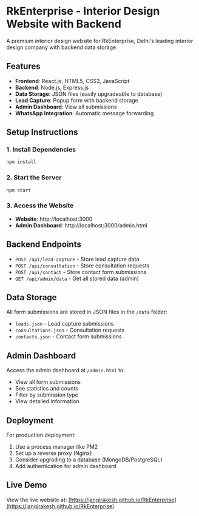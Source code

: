 # RkEnterprise - Interior Design Website with Backend

A premium interior design website for RkEnterprise, Delhi's leading interior design company with backend data storage.

## Features

- **Frontend**: React.js, HTML5, CSS3, JavaScript
- **Backend**: Node.js, Express.js
- **Data Storage**: JSON files (easily upgradeable to database)
- **Lead Capture**: Popup form with backend storage
- **Admin Dashboard**: View all submissions
- **WhatsApp Integration**: Automatic message forwarding

## Setup Instructions

### 1. Install Dependencies
```bash
npm install
```

### 2. Start the Server
```bash
npm start
```

### 3. Access the Website
- **Website**: http://localhost:3000
- **Admin Dashboard**: http://localhost:3000/admin.html

## Backend Endpoints

- `POST /api/lead-capture` - Store lead capture data
- `POST /api/consultation` - Store consultation requests  
- `POST /api/contact` - Store contact form submissions
- `GET /api/admin/data` - Get all stored data (admin)

## Data Storage

All form submissions are stored in JSON files in the `/data` folder:
- `leads.json` - Lead capture submissions
- `consultations.json` - Consultation requests
- `contacts.json` - Contact form submissions

## Admin Dashboard

Access the admin dashboard at `/admin.html` to:
- View all form submissions
- See statistics and counts
- Filter by submission type
- View detailed information

## Deployment

For production deployment:
1. Use a process manager like PM2
2. Set up a reverse proxy (Nginx)
3. Consider upgrading to a database (MongoDB/PostgreSQL)
4. Add authentication for admin dashboard

## Live Demo

View the live website at: [https://jangirakesh.github.io/RkEnterprise](https://jangirakesh.github.io/RkEnterprise)
